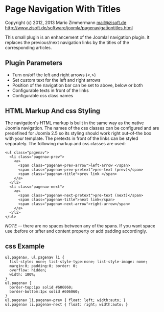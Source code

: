 Page Navigation With Titles
===========================

Copyright (c) 2012, 2013
Mario Zimmermann <mail@zisoft.de>  
http://www.zisoft.de/software/joomla/pagenavigationtitles.html  


This small plugin is an enhancement of the Joomla! navigation plugin.
It replaces the previous/next navigation links by the titles of the 
corresponding articles.


Plugin Parameters
-----------------

* Turn on/off the left and right arrows (<,>)
* Set custom text for the left and right arrows
* Position of the navigation bar can be set to above, below or both
* Configurable texts in front of the links
* Configurable css class names


HTML Markup And css Styling
---------------------------

The navigation's HTML markup is built in the same way as the native Joomla 
navigation. The names of the css classes can be configured and are predefined 
for Joomla 2.5 so its styling should work right out-of-the box with your 
template. The pretexts in front of the links can be styled separately. The 
following markup and css classes are used:


    <ul class="pagenav">
      <li class="pagenav-prev">
        <a>
          <span class="pagenav-prev-arrow">left-arrow </span>
          <span class="pagenav-prev-pretext">pre-text (prev)</span>
          <span class="pagenav-title">prev link </span>
        </a>
      </li>
      <li class="pagenav-next">
        <a>
          <span class="pagenav-next-pretext">pre-text (next)</span>
          <span class="pagenav-title">next link</span>
          <span class="pagenav-next-arrow">right-arrow</span>
        </a>
      </li>
    </ul>

*NOTE* -- there are no spaces between any of the spans. If you want space use :before or :after and content property or add padding accordingly. 


css Example
-----------

    ul.pagenav, ul.pagenav li {
      list-style: none; list-style-type:none; list-style-image: none;
      margin:0; padding:0; border: 0;
      overflow: hidden;
      width: 100%;
    }
    ul.pagenav {
      border-top:1px solid #606060;
      border-bottom:1px solid #606060;
    }
    ul.pagenav li.pagenav-prev { float: left; width:auto; }
    ul.pagenav li.pagenav-next { float: right; width:auto; }
